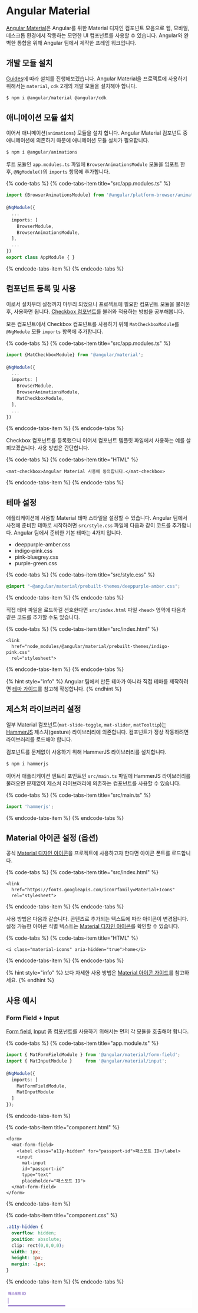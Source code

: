 # Angular Material

[Angular Material](https://material.angular.io/)은 Angular를 위한 Material 디자인 컴포넌트 모음으로 웹, 모바일, 데스크톱 환경에서 작동하는 모던한 UI 컴포넌트를 사용할 수 있습니다. Angular와 완벽한 통합을 위해 Angular 팀에서 제작한 프레임 워크입니다.

## 개발 모듈 설치

[Guides](https://material.angular.io/guide/getting-started)에 따라 설치를 진행해보겠습니다. Angular Material을 프로젝트에 사용하기 위해서는 `material`, `cdk` 2개의 개발 모듈을 설치해야 합니다.

```bash
$ npm i @angular/material @angular/cdk
```

## 애니메이션 모듈 설치

이어서 애니메이션\(`animations`\) 모듈을 설치 합니다. Angular Material 컴포넌트 중 애니메이션에 의존하기 때문에 애니메이션 모듈 설치가 필요합니다.

```bash
$ npm i @angular/animations
```

루트 모듈인 `app.modules.ts` 파일에 `BrowserAnimationsModule` 모듈을 임포트 한 후, `@NgModule()`의 `imports` 항목에 추가합니다.

{% code-tabs %}
{% code-tabs-item title="src/app.modules.ts" %}
```typescript
import {BrowserAnimationsModule} from '@angular/platform-browser/animations';

@NgModule({
  ...
  imports: [
    BrowserModule,
    BrowserAnimationsModule,
  ],
  ...
})
export class AppModule { }
```
{% endcode-tabs-item %}
{% endcode-tabs %}

## 컴포넌트 등록 및 사용

이로서 설치부터 설정까지 마무리 되었으니 프로젝트에 필요한 컴포넌트 모듈을 불러온 후, 사용하면 됩니다. [Checkbox 컴포넌트](https://material.angular.io/components/checkbox/overview)를 불러와 적용하는 방법을 공부해봅니다.

모든 컴포넌트에서 Checkbox 컴포넌트를 사용하기 위해 `MatCheckboxModule`를 `@NgModule` 모듈 `imports` 항목에 추가합니다.

{% code-tabs %}
{% code-tabs-item title="src/app.modules.ts" %}
```typescript
import {MatCheckboxModule} from '@angular/material';

@NgModule({
  ...
  imports: [
    BrowserModule,
    BrowserAnimationsModule,
    MatCheckboxModule,
  ],
  ...
})
```
{% endcode-tabs-item %}
{% endcode-tabs %}

Checkbox 컴포넌트를 등록했으니 이어서 컴포넌트 템플릿 파일에서 사용하는 예를 살펴보겠습니다. 사용 방법은 간단합니다.

{% code-tabs %}
{% code-tabs-item title="HTML" %}
```markup
<mat-checkbox>Angular Material 사용에 동의합니다.</mat-checkbox>
```
{% endcode-tabs-item %}
{% endcode-tabs %}

## 테마 설정

애플리케이션에 사용할 Material 테마 스타일을 설정할 수 있습니다. Angular 팀에서 사전에 준비한 테마로 시작하려면 `src/style.css` 파일에 다음과 같이 코드를 추가합니다. Angular 팀에서 준비한 기본 테마는 4가지 입니다.

* deeppurple-amber.css
* indigo-pink.css
* pink-bluegrey.css
* purple-green.css

{% code-tabs %}
{% code-tabs-item title="src/style.css" %}
```css
@import "~@angular/material/prebuilt-themes/deeppurple-amber.css";
```
{% endcode-tabs-item %}
{% endcode-tabs %}

직접 테마 파일을 로드하길 선호한다면 `src/index.html` 파일 `<head>` 영역에 다음과 같은 코드를 추가할 수도 있습니다.

{% code-tabs %}
{% code-tabs-item title="src/index.html" %}
```markup
<link
  href="node_modules/@angular/material/prebuilt-themes/indigo-pink.css" 
  rel="stylesheet">
```
{% endcode-tabs-item %}
{% endcode-tabs %}

{% hint style="info" %}
Angular 팀에서 만든 테마가 아니라 직접 테마를 제작하려면 [테마 가이드](https://material.angular.io/guide/theming)를 참고해 작성합니다.
{% endhint %}

## 제스처 라이브러리 설정

일부 Material 컴포넌트\(`mat-slide-toggle`, `mat-slider`, `matTooltip`\)는 [HammerJS](http://hammerjs.github.io/) 제스처\(gesture\) 라이브러리에 의존합니다. 컴포넌트가 정상 작동하려면 라이브러리를 로드해야 합니다.

컴포넌트를 문제없이 사용하기 위해 HammerJS 라이브러리를 설치합니다.

```bash
$ npm i hammerjs
```

이어서 애플리케이션 엔트리 포인트인 `src/main.ts` 파일에 HammerJS 라이브러리를 불러오면 문제없이 제스처 라이브러리에 의존하는 컴포넌트를 사용할 수 있습니다.

{% code-tabs %}
{% code-tabs-item title="src/main.ts" %}
```typescript
import 'hammerjs';
```
{% endcode-tabs-item %}
{% endcode-tabs %}

## Material 아이콘 설정 \(옵션\)

공식 [Material 디자인 아이콘](https://material.io/tools/icons/)을 프로젝트에 사용하고자 한다면 아이콘 폰트를 로드합니다.

{% code-tabs %}
{% code-tabs-item title="src/index.html" %}
```markup
<link
  href="https://fonts.googleapis.com/icon?family=Material+Icons"
  rel="stylesheet">
```
{% endcode-tabs-item %}
{% endcode-tabs %}

사용 방법은 다음과 같습니다. 콘텐츠로 추가되는 텍스트에 따라 아이콘이 변경됩니다. 설정 가능한 아이콘 식별 텍스트는 [Material 디자인 아이콘](https://material.io/tools/icons/)를 확인할 수 있습니다.

{% code-tabs %}
{% code-tabs-item title="HTML" %}
```markup
<i class="material-icons" aria-hidden="true">home</i>
```
{% endcode-tabs-item %}
{% endcode-tabs %}

{% hint style="info" %}
보다 자세한 사용 방법은 [Material 아이콘 가이드](https://google.github.io/material-design-icons/)를 참고하세요.
{% endhint %}

## 사용 예시

### Form Field + Input

[Form field](https://material.angular.io/components/form-field/overview), [Input](https://material.angular.io/components/input/overview) 폼 컴포넌트를 사용하기 위해서는 먼저 각 모듈을 호출해야 합니다.

{% code-tabs %}
{% code-tabs-item title="app.module.ts" %}
```typescript
import { MatFormFieldModule } from '@angular/material/form-field';
import { MatInputModule }     from '@angular/material/input';

@NgModule({
  imports: [
    MatFormFieldModule,
    MatInputModule
  ]
});

```
{% endcode-tabs-item %}

{% code-tabs-item title="component.html" %}
```markup
<form>
  <mat-form-field>
    <label class="a11y-hidden" for="passport-id">패스포트 ID</label>
    <input 
      mat-input 
      id="passport-id"
      type="text"
      placeholder="패스포트 ID">
  </mat-form-field>
</form>
```
{% endcode-tabs-item %}

{% code-tabs-item title="component.css" %}
```css
.a11y-hidden {
  overflow: hidden;
  position: absolute;
  clip: rect(0,0,0,0);
  width: 1px;
  height: 1px;
  margin: -1px;
}
```
{% endcode-tabs-item %}
{% endcode-tabs %}

![&#xD328;&#xC2A4;&#xD3EC;&#xD2B8; ID &#xD3FC; &#xC785;&#xB825; &#xD544;&#xB4DC;](../.gitbook/assets/image%20%285%29.png)



